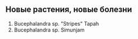 ## Новые растения, новые болезни

1. Bucephalandra sp. "Stripes" Tapah
2. Bucephalandra sp. Simunjam

